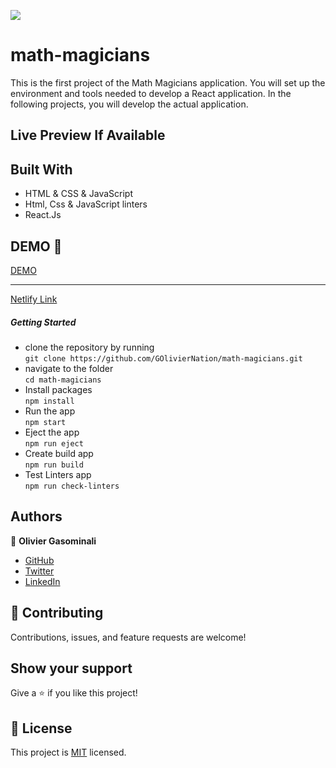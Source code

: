![](https://img.shields.io/badge/MathMagicians-orange)

# math-magicians
This is the first project of the Math Magicians application. You will set up the environment and tools needed to develop a React application. In the following projects, you will develop the actual application.

## Live Preview If Available
## Built With
- HTML & CSS & JavaScript
- Html, Css & JavaScript linters
- React.Js

## DEMO 🚨
[DEMO](https://specchrecog.herokuapp.com/)
********************************************
[Netlify Link](https://mathmagiciansbyolivier.netlify.app/)

##### Getting Started
- clone the repository by running\
    `git clone https://github.com/GOlivierNation/math-magicians.git`
- navigate to the folder\
    `cd math-magicians`
- Install packages\
    `npm install`
- Run the app\
    `npm start`
- Eject the app\
    `npm run eject`
- Create build app\
    `npm run build`
- Test Linters app\
    `npm run check-linters`
## Authors

👤 **Olivier Gasominali**
- [GitHub](https://github.com/GOlivierNation)
- [Twitter](https://twitter.com/Golivier_Nation)
- [LinkedIn](https://www.linkedin.com/in/olivier-gasominali-866962108/)

## :handshake: Contributing
Contributions, issues, and feature requests are welcome!
## Show your support
Give a :star:️ if you like this project!
## :memo: License
This project is [MIT](./MIT.md) licensed.
